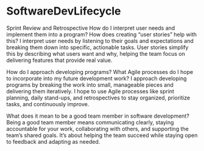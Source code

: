 # SoftwareDevLifecycle
Sprint Review and Retrospective
How do I interpret user needs and implement them into a program? How does creating “user stories” help with this?
I interpret user needs by listening to their goals and expectations and breaking them down into specific, actionable tasks. User stories simplify this by describing what users want and why, helping the team focus on delivering features that provide real value.

How do I approach developing programs? What Agile processes do I hope to incorporate into my future development work?
I approach developing programs by breaking the work into small, manageable pieces and delivering them iteratively. I hope to use Agile processes like sprint planning, daily stand-ups, and retrospectives to stay organized, prioritize tasks, and continuously improve.

What does it mean to be a good team member in software development?
Being a good team member means communicating clearly, staying accountable for your work, collaborating with others, and supporting the team’s shared goals. It’s about helping the team succeed while staying open to feedback and adapting as needed.
